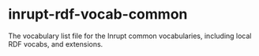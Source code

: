 # inrupt-rdf-vocab-common
The vocabulary list file for the Inrupt common vocabularies, including local RDF vocabs,
and extensions. 
